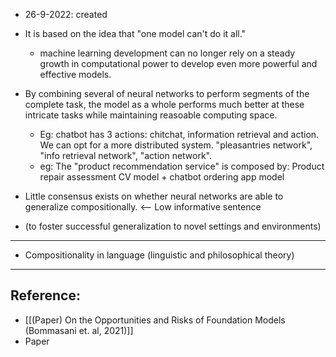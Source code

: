 - 26-9-2022: created

- It is based on the idea that "one model can't do it all."
	- machine learning development can no longer rely on a steady growth in computational power to develop even more powerful and effective models. 
- By combining several of neural networks to perform segments of the complete task, the model as a whole performs much better at these intricate tasks while maintaining reasoable computing space. 
	- Eg: chatbot has 3 actions: chitchat, information retrieval and action. We can opt for a more distributed system. "pleasantries network", "info retrieval network", "action network".
	- eg: The "product recommendation service" is composed by: Product repair assessment CV model + chatbot ordering app model


- Little consensus exists on whether neural networks are able to generalize compositionally.  <-- Low informative sentence

- (to foster successful generalization to novel settings and environments)

---

- Compositionality in language (linguistic and philosophical theory)


---
## Reference:
- [[(Paper) On the Opportunities and Risks of Foundation Models (Bommasani et. al, 2021)]]
- Paper 